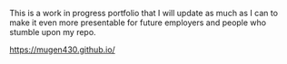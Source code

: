 This is a work in progress portfolio that I will update as much as I can to make it even more presentable for future employers and people who stumble upon my repo.

https://mugen430.github.io/